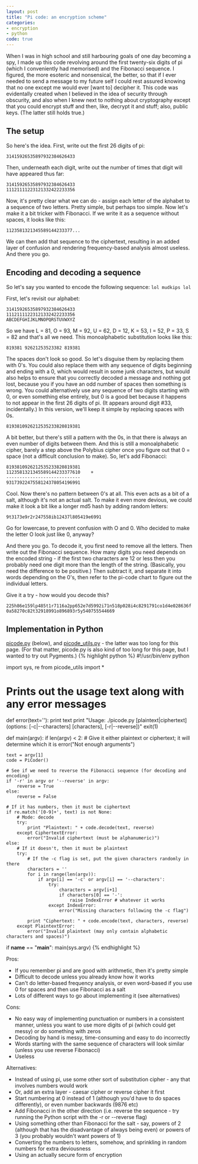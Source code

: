 ```yaml
---
layout: post
title: "Pi code: an encryption scheme"
categories:
- encryption
- python
code: true
---
```


When I was in high school and still harbouring goals of one day becoming a spy, I made up this code revolving around the first twenty-six digits of pi (which I conveniently had memorised) and the Fibonacci sequence. I figured, the more esoteric and nonsensical, the better, so that if I ever needed to send a message to my future self I could rest assured knowing that no one except me would ever \[want to\] decipher it. This code was evidentally created when I believed in the idea of security through obscurity, and also when I knew next to nothing about cryptography except that you could encrypt stuff and then, like, decrypt it and stuff; also, public keys. (The latter still holds true.)

## The setup

So here's the idea. First, write out the first 26 digits of pi:

`31415926535897932384626433`

Then, underneath each digit, write out the number of times that digit will have appeared thus far:

`31415926535897932384626433`  
`11121111223121332422233356`

Now, it's pretty clear what we can do - assign each letter of the alphabet to a sequence of two letters. Pretty simple, but perhaps too simple. Now let's make it a bit tricker with Fibonacci. If we write it as a sequence without spaces, it looks like this:

`1123581321345589144233377...`

We can then add that sequence to the ciphertext, resulting in an added layer of confusion and rendering frequency-based analysis almost useless. And there you go.

## Encoding and decoding a sequence

So let's say you wanted to encode the following sequence: `lol mudkips lol`

First, let's revisit our alphabet:

`31415926535897932384626433`  
`11121111223121332422233356`  
`ABCDEFGHIJKLMNOPQRSTUVWXYZ`

So we have L = 81, O = 93, M = 92, U = 62, D = 12, K = 53, I = 52, P = 33, S = 82 and that's all we need. This monoalphabetic substitution looks like this:

`819381 92621253523382 819381`

The spaces don't look so good. So let's disguise them by replacing them with 0's. You could also replace them with any sequence of digits beginning and ending with a 0, which would result in some junk characters, but would also helps to ensure that you correctly decoded a message and nothing got lost, because you if you have an odd number of spaces then something is wrong. You could alternatively use any sequence of two digits starting with 0, or even something else entirely, but 0 is a good bet because it happens to not appear in the first 26 digits of pi. (It appears around digit #33, incidentally.) In this version, we'll keep it simple by replacing spaces with 0s.

`8193810926212535233820819381`

A bit better, but there's still a pattern with the 0s, in that there is always an even number of digits between them. And this is still a monoalphabetic cipher, barely a step above the Polybius cipher once you figure out that 0 = space (not a difficult conclusion to make). So, let's add Fibonacci:

`8193810926212535233820819381`  
`1123581321345589144233377610    +`  
`----------------------------`  
`9317392247558124378054196991`

Cool. Now there's no pattern between 0's at all. This even acts as a bit of a salt, although it's not an actual salt. To make it even more devious, we could make it look a bit like a longer md5 hash by adding random letters:

`9t3173e9r2r247558ib12437l805419e6991`

Go for lowercase, to prevent confusion with O and 0. Who decided to make the letter O look just like 0, anyway?

And there you go. To decode it, you first need to remove all the letters. Then write out the Fibonacci sequence. How many digits you need depends on the encoded string - if the first two characters are 12 or less then you probably need one digit more than the length of the string. (Basically, you need the difference to be positive.) Then subtract it, and separate it into words depending on the 0's, then refer to the pi-code chart to figure out the individual letters.

Give it a try - how would you decode this?

`225h86e159lp485t1r7116a2pp652e7d5992i71n518p028i4c8291791co1d4e028636f0a58270c82t32918991o896893r5y540755544669`

## Implementation in Python

[picode.py](https://github.com/dellsystem/dellsystem.github.com/blob/master/code/picode/picode.py)
(below), and [picode_utils.py](https://github.com/dellsystem/dellsystem.github.com/blob/master/code/picode/picode_utils.py) - the latter was too long for this page. (For that matter, picode.py is also kind of too long for this page, but I wanted to try out Pygments.)
{% highlight python %}
#!/usr/bin/env python

import sys, re
from picode_utils import *

# Prints out the usage text along with any error messages
def error(text=''):
    print text
    print "Usage: ./picode.py [plaintext|ciphertext] (options: [-c|--characters] [characters], [-r|--reverse])"
    exit(1)

def main(argv):
    if len(argv) < 2:
        # Give it either plaintext or ciphertext; it will determine which it is
        error("Not enough arguments")

    text = argv[1]
    code = PiCoder()
    
    # See if we need to reverse the Fibonacci sequence (for decoding and encoding)
    if '-r' in argv or '--reverse' in argv:
        reverse = True
    else:
        reverse = False
        
    # If it has numbers, then it must be ciphertext
    if re.match('[0-9]+', text) is not None:
        # Mode: decode
        try:
            print "Plaintext: " + code.decode(text, reverse)
        except CiphertextError:
            error("Invalid ciphertext (must be alphanumeric)")
    else:
        # If it doesn't, then it must be plaintext
        try:
            # If the -c flag is set, put the given characters randomly in there
            characters = ''
            for i in range(len(argv)):
                if argv[i] == '-c' or argv[i] == '--characters':
                    try:
                        characters = argv[i+1]
                        if characters[0] == '-':
                            raise IndexError # whatever it works
                    except IndexError:
                        error("Missing characters following the -c flag")
            
            print "Ciphertext: " + code.encode(text, characters, reverse)
        except PlaintextError:
            error("Invalid plaintext (may only contain alphabetic characters and spaces)")

if __name__ == "__main__":
    main(sys.argv)
{% endhighlight %}

Pros:

*    If you remember pi and are good with arithmetic, then it's pretty simple
*    Difficult to decode unless you already know how it works
*    Can't do letter-based frequency analysis, or even word-based if you use 0 for spaces and then use Fibonacci as a salt
*    Lots of different ways to go about implementing it (see alternatives)

Cons:

*    No easy way of implementing punctuation or numbers in a consistent manner, unless you want to use more digits of pi (which could get messy) or do something with zeros
*    Decoding by hand is messy, time-consuming and easy to do incorrectly
*    Words starting with the same sequence of characters will look similar (unless you use reverse Fibonacci)
*    Useless

Alternatives:

*    Instead of using pi, use some other sort of substitution cipher - any that involves numbers would work
*    Or, add an extra layer - caesar cipher or reverse cipher it first
*    Start numbering at 0 instead of 1 (although you'd have to do spaces differently), or even number backwards (9876 etc)
*    Add Fibonacci in the other direction (i.e. reverse the sequence - try running the Python script with the -r or --reverse flag)
*    Using something other than Fibonacci for the salt - say, powers of 2 (although that has the disadvantage of always being even) or powers of 3 (you probably wouldn't want powers of 1)
*    Converting the numbers to letters, somehow, and sprinkling in random numbers for extra deviousness
*    Using an actually secure form of encryption
